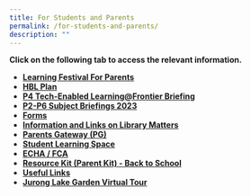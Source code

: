 ```yaml
---
title: For Students and Parents
permalink: /for-students-and-parents/
description: ""
---
```

<p><strong>Click on the following tab to access the relevant information.</strong></p>
<ul>
<li><strong><a href="/hbl-2/">Learning Festival For Parents</a></strong></li>
<li><strong><a href="/hbl-2/">HBL Plan</a></strong></li>
<li><strong><a href="https://go.gov.sg/p4-tel2023" rel="noopener">P4 Tech-Enabled Learning@Frontier Briefing</a></strong></li>
<li><strong><a href="/subject-briefings-2023/">P2-P6 Subject Briefings 2023</a></strong></li>
<li><strong><a href="/forms/" rel="noopener">Forms</a></strong></li><li><strong><a href="/library-matters/" rel="noopener">Information and Links on Library Matters</a></strong></li>
<li><strong><a href="/parents-gateway/" rel="noopener">Parents Gateway (PG)</a></strong></li>
<li><strong><a href="/student-learning-space-sls/" rel="noopener">Student Learning Space</a></strong></li>
<li><strong><a href="/echa-fca-nomination-links/">ECHA / FCA</a></strong></li>
<li><strong><a href="/files/Resource-Kit-Parent-Kit-Back-to-School-Updated-final.pdf" rel="noopener">Resource Kit (Parent Kit) - Back to School</a></strong></li>
<li><strong><a href="/useful-links-for-parents-and-pupils/" rel="noopener">Useful Links</a></strong></li>
<li><strong><a href="/jurong-lake-garden-virtual-tour/">Jurong Lake Garden Virtual Tour</a></strong></li>
</ul>